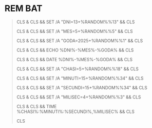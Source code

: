 
# REM BAT
> CLS & CLS && SET /A "DNI=13+%RANDOM%%13" && CLS
>
> CLS & CLS && SET /A "MES=5+%RANDOM%%5" && CLS
> 
> CLS & CLS && SET /A "GODA=2025+%RANDOM%%1" && CLS
> 
> CLS & CLS && ECHO %DNI%-%MES%-%GODA% && CLS
> 
> CLS & CLS && DATE %DNI%-%MES%-%GODA% && CLS
> 
> CLS & CLS && SET /A "CHASI=5+%RANDOM%%18" && CLS
> 
> CLS & CLS && SET /A "MINUTI=15+%RANDOM%%34" && CLS
> 
> CLS & CLS && SET /A "SECUNDI=15+%RANDOM%%34" && CLS
> 
> CLS & CLS && SET /A "MILISEC=4+%RANDOM%%3" && CLS
> 
> CLS & CLS && TIME %CHASI%:%MINUTI%:%SECUNDI%,%MILISEC% && CLS
>
> CLS
